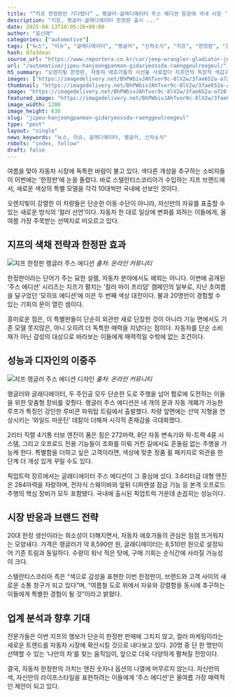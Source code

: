 ```yaml
---
title: "“지프 한정판만 기다렸다” … 랭글러·글래디에이터 주스 에디션 등장에 국내 시장 ‘들썩’"
description: "지프, 랭글러·글래디에이터 한정판 출시 ..."
date: 2025-08-13T10:05:26+09:00
author: "윤신애"
categories: ["automotive"]
tags: ["뉴스", "이슈", "글래디에이터", "랭글러", "신차소식", "지프", "한정판", "프리미엄컬렉터카", "오렌지에디션트렌드"]
hash: 07a3deac
source_url: "https://www.reportera.co.kr/car/jeep-wrangler-gladiator-joose-edition/"
url: "/automotive/jipeu-hanjeongpanman-gidaryeossda-raenggeulreogeul/"
h5_summary: "오렌지빛 한정판, 자동차 애호가들의 시선을 사로잡다 지프만의 독창적 색감과 성능으로 여름 시장 공략"
images: ["https://imagedelivery.net/BhPWbivJAhTvor9c-8lV2w/3fae652a-a720-44a3-ce70-c2f279bd5700/public", "https://imagedelivery.net/BhPWbivJAhTvor9c-8lV2w/31f41f20-55af-44e7-7b79-2217a7f9e500/public", "https://imagedelivery.net/BhPWbivJAhTvor9c-8lV2w/0ffb281d-a715-4a0f-4c1c-79530e7d1100/public"]
thumbnail: "https://imagedelivery.net/BhPWbivJAhTvor9c-8lV2w/3fae652a-a720-44a3-ce70-c2f279bd5700/public"
image: "https://imagedelivery.net/BhPWbivJAhTvor9c-8lV2w/3fae652a-a720-44a3-ce70-c2f279bd5700/public"
featured_image: "https://imagedelivery.net/BhPWbivJAhTvor9c-8lV2w/3fae652a-a720-44a3-ce70-c2f279bd5700/public"
image_width: 1200
image_height: 630
slug: "jipeu-hanjeongpanman-gidaryeossda-raenggeulreogeul"
type: "post"
layout: "single"
news_keywords: "뉴스, 이슈, 글래디에이터, 랭글러, 신차소식"
robots: "index, follow"
draft: false
---
```


여름을 맞아 자동차 시장에 독특한 바람이 불고 있다. 색다른 개성을 추구하는 소비자들이 이번에는 ‘한정판’에 눈을 돌렸다. 바로 스텔란티스코리아가 수입하는 지프 브랜드에서, 새로운 색상의 특별 모델을 각각 10대씩만 국내에 선보인 것이다.

오렌지빛이 강렬한 이 차량들은 단순한 이동 수단이 아니라, 자신만의 자유를 표출할 수 있는 새로운 방식의 ‘컬러 선언’이다. 자동차 한 대로 일상에 변화를 꾀하는 이들에게, 올여름 가장 주목받는 선택지로 떠오르고 있다.

## 지프의 색채 전략과 한정판 효과

![지프 한정판 랭글러 주스 에디션](https://imagedelivery.net/BhPWbivJAhTvor9c-8lV2w/0ffb281d-a715-4a0f-4c1c-79530e7d1100/public)
*출처: 온라인 커뮤니티*


한정판이라는 단어가 주는 묘한 설렘, 자동차 분야에서도 예외는 아니다. 이번에 공개된 ‘주스 에디션’ 시리즈는 지프가 펼치는 ‘컬러 마이 프리덤’ 캠페인의 일부로, 지난 초여름을 달구었던 ‘모히또 에디션’에 이은 두 번째 색상 대전이다. 불과 20명만이 경험할 수 있는 기회의 문이 열린 셈이다.

흥미로운 점은, 이 특별판들이 단순히 외관만 새로 단장한 것이 아니라 기능 면에서도 기존 모델 못지않은, 아니 오히려 더 독특한 매력을 지녔다는 점이다. 자동차를 단순 소비재가 아닌 감성의 대상으로 바라보는 이들에게 매력적일 수밖에 없는 조건이다.

## 성능과 디자인의 이중주

![지프 랭글러 주스 에디션 디자인](https://imagedelivery.net/BhPWbivJAhTvor9c-8lV2w/31f41f20-55af-44e7-7b79-2217a7f9e500/public)
*출처: 온라인 커뮤니티*


랭글러와 글래디에이터, 두 주인공 모두 단순한 도로 주행을 넘어 험로에 도전하는 이들을 위한 맞춤형 장비를 갖췄다. 랭글러 주스 에디션은 네 개의 문과 자동 개폐가 가능한 루프가 특징인 강인한 루비콘 파워탑 트림에서 출발했다. 차량 앞면에는 산악 지형을 연상시키는 ‘와일드 마운틴’ 데칼이 더해져 시각적 존재감을 극대화했다.

2리터 직렬 4기통 터보 엔진이 품은 힘은 272마력, 8단 자동 변속기와 락-트랙 4륜 시스템, 그리고 오프로드 전용 기능들이 조화를 이뤄 거친 길에서도 흔들림 없는 주행을 가능케 한다. 특별함을 더하고 싶은 고객이라면, 색상에 맞춘 정품 휠 패키지로 외관을 한 단계 더 개성 있게 꾸밀 수도 있다.

픽업트럭 장르에서는 글래디에이터 주스 에디션이 그 중심에 섰다. 3.6리터급 대형 엔진은 284마력을 자랑하며, 전자식 스웨이바와 앞뒤 디퍼렌셜 잠금 기능 등 본격 오프로드 주행의 핵심 장비가 모두 포함됐다. 국내에 출시된 픽업트럭 가운데 손꼽히는 성능이다.

## 시장 반응과 브랜드 전략

20대 한정 생산이라는 희소성이 더해지면서, 자동차 애호가들의 관심은 점점 뜨거워지는 모양새다. 가격은 랭글러가 약 8,590만 원, 글래디에이터는 8,510만 원으로 설정되어 기존 트림과 동일하다. 수량이 워낙 적은 탓에, 구매 기회는 순식간에 사라질 가능성이 크다.

스텔란티스코리아 측은 “색으로 감성을 표현한 이번 한정판이, 브랜드와 고객 사이의 새로운 소통 창구가 되고 있다”며, “여름철 도로 위에서 자유와 강렬함을 동시에 추구하는 이들에게 특별한 경험이 될 것”이라고 밝혔다.

## 업계 분석과 향후 기대

전문가들은 이번 지프의 행보가 단순히 한정판 판매에 그치지 않고, 컬러 마케팅이라는 새로운 트렌드를 자동차 시장에 확산시킬 것으로 내다보고 있다. 20명 중 단 한 명만이 선택할 수 있는 ‘나만의 차’를 찾는 움직임이, 앞으로 더욱 다양하게 펼쳐질 전망이다.

결국, 자동차 한정판의 가치는 엔진 숫자나 옵션의 나열에 머무르지 않는다. 자신만의 색, 자신만의 라이프스타일을 표현하려는 이들에게 ‘주스 에디션’은 올여름 가장 매력적인 제안이 되고 있다.

